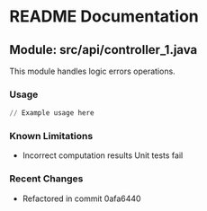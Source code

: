 # README Documentation

## Module: src/api/controller_1.java

This module handles logic errors operations.

### Usage

```python
// Example usage here
```

### Known Limitations

- Incorrect computation results Unit tests fail

### Recent Changes

- Refactored in commit 0afa6440
